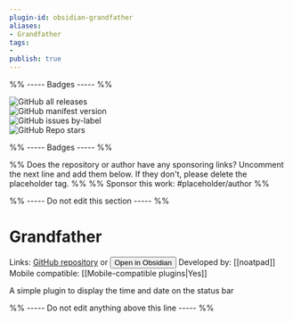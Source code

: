 ```yaml
---
plugin-id: obsidian-grandfather
aliases:
- Grandfather
tags: 
- 
publish: true
---
```


%% ----- Badges ----- %%

![GitHub all releases](https://img.shields.io/github/downloads/noatpad/obsidian-grandfather/total?color=573E7A&logo=github&style=for-the-badge)   
![GitHub manifest version](https://img.shields.io/github/manifest-json/v/noatpad/obsidian-grandfather?color=573E7A&logo=github&style=for-the-badge)   
![GitHub issues by-label](https://img.shields.io/github/issues/noatpad/obsidian-grandfather/help%20wanted?color=573E7A&logo=github&style=for-the-badge)   
![GitHub Repo stars](https://img.shields.io/github/stars/noatpad/obsidian-grandfather?color=573E7A&logo=github&style=for-the-badge)

%% ----- Badges ----- %%

%% Does the repository or author have any sponsoring links? Uncomment the next line and add them below. If they don't, please delete the placeholder tag. %%
%% Sponsor this work: #placeholder/author %%

%% ----- Do not edit this section ----- %%

# Grandfather

Links: [GitHub repository](https://github.com/noatpad/obsidian-grandfather) or [<button id=HH>Open in Obsidian</button>](obsidian://goto-plugin?id=obsidian-grandfather)
Developed by: [[noatpad]]
Mobile compatible: [[Mobile-compatible plugins|Yes]]

A simple plugin to display the time and date on the status bar

%% ----- Do not edit anything above this line ----- %% 
